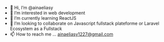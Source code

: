 - 👋 Hi, I’m @ainaeliasy
- 👀 I’m interested in web development
- 🌱 I’m currently learning ReactJS
- 💞️ I’m looking to collaborate on Javascript fullstack plateforme or Laravel Ecosystem as a Fullstack
- 📫 How to reach me ... ainaeliasy1227@gmail.com

<!---
ainaeliasy/ainaeliasy is a ✨ special ✨ repository because its `README.md` (this file) appears on your GitHub profile.
You can click the Preview link to take a look at your changes.
--->
